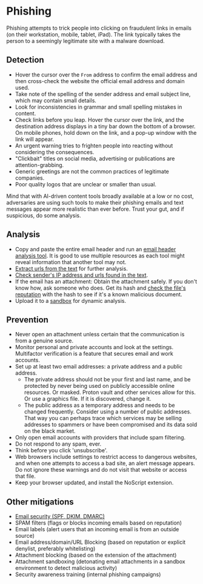 # Phishing

Phishing attempts to trick people into clicking on fraudulent links in emails (on their workstation, mobile, tablet, iPad). The link typically takes the person to a seemingly legitimate site with a malware download.

## Detection

* Hover the cursor over the `From` address to confirm the email address and then cross-check the website the official email address and domain used.
* Take note of the spelling of the sender address and email subject line, which may contain small details.
* Look for inconsistencies in grammar and small spelling mistakes in content.
* Check links before you leap. Hover the cursor over the link, and the destination address displays in a tiny bar down the bottom of a browser. On mobile phones, hold down on the link, and a pop-up window with the link will appear.
* An urgent warning tries to frighten people into reacting without considering the consequences.
* "Clickbait" titles on social media, advertising or publications are attention-grabbing.
* Generic greetings are not the common practices of legitimate companies.
* Poor quality logos that are unclear or smaller than usual.

Mind that with AI-driven content tools broadly available at a low or no cost, adversaries are using such tools to make their phishing emails and text messages appear more realistic than ever before. Trust your gut, and if suspicious, do some analysis.

## Analysis

* Copy and paste the entire email header and run an [email header analysis tool](https://testlab.tymyrddin.dev/docs/phishing/header). It is good to use multiple resources as each tool might reveal information that another tool may not.
* [Extract urls from the text](https://testlab.tymyrddin.dev/docs/phishing/url) for further analysis.
* [Check sender's IP address and urls found in the text](https://testlab.tymyrddin.dev/docs/phishing/ip).
* If the email has an attachment: Obtain the attachment safely. If you don't know how, ask someone who does. Get its hash and [check the file's reputation](https://testlab.tymyrddin.dev/docs/phishing/rep) with the hash to see if it's a known malicious document.
* Upload it to a [sandbox](https://testlab.tymyrddin.dev/docs/phishing/sandbox) for dynamic analysis.

## Prevention

* Never open an attachment unless certain that the communication is from a genuine source.
* Monitor personal and private accounts and look at the settings. Multifactor verification is a feature that secures email and work accounts.
* Set up at least two email addresses: a private address and a public address.
   * The private address should not be your first and last name, and be protected by never being used on publicly accessible online resources. Or masked. Proton vault and other services allow for this. Or use a graphics file. If it is discovered, change it.
   * The public address as a temporary address and needs to be changed frequently. Consider using a number of public addresses. That way you can perhaps trace which services may be selling addresses to spammers or have been compromised and its data sold on the black market.
* Only open email accounts with providers that include spam filtering.
* Do not respond to any spam, ever.
* Think before you click 'unsubscribe'.
* Web browsers include settings to restrict access to dangerous websites, and when one attempts to access a bad site, an alert message appears. Do not ignore these warnings and do not visit that website or access that file.
* Keep your browser updated, and install the NoScript extension.

## Other mitigations

* [Email security (SPF, DKIM, DMARC)](https://mailserver.tymyrddin.dev/)
* SPAM filters (flags or blocks incoming emails based on reputation)
* Email labels (alert users that an incoming email is from an outside source)
* Email address/domain/URL Blocking (based on reputation or explicit denylist, preferably whitelisting)
* Attachment blocking (based on the extension of the attachment)
* Attachment sandboxing (detonating email attachments in a sandbox environment to detect malicious activity)
* Security awareness training (internal phishing campaigns)
